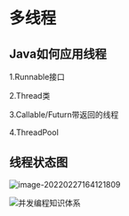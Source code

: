 # 多线程

## Java如何应用线程

1.Runnable接口

2.Thread类

3.Callable/Futurn带返回的线程

4.ThreadPool

## 线程状态图



![image-20220227164121809](https://gitee.com/forge-logic/images-lib/raw/master/img/image-20220227164121809.png)

![并发编程知识体系](https://gitee.com/forge-logic/images-lib/raw/master/img/%E5%B9%B6%E5%8F%91%E7%BC%96%E7%A8%8B%E7%9F%A5%E8%AF%86%E4%BD%93%E7%B3%BB.jpg)

